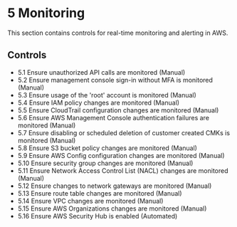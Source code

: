 # 5 Monitoring

This section contains controls for real-time monitoring and alerting in AWS.

## Controls

- 5.1 Ensure unauthorized API calls are monitored (Manual)
- 5.2 Ensure management console sign-in without MFA is monitored (Manual)
- 5.3 Ensure usage of the 'root' account is monitored (Manual)
- 5.4 Ensure IAM policy changes are monitored (Manual)
- 5.5 Ensure CloudTrail configuration changes are monitored (Manual)
- 5.6 Ensure AWS Management Console authentication failures are monitored (Manual)
- 5.7 Ensure disabling or scheduled deletion of customer created CMKs is monitored (Manual)
- 5.8 Ensure S3 bucket policy changes are monitored (Manual)
- 5.9 Ensure AWS Config configuration changes are monitored (Manual)
- 5.10 Ensure security group changes are monitored (Manual)
- 5.11 Ensure Network Access Control List (NACL) changes are monitored (Manual)
- 5.12 Ensure changes to network gateways are monitored (Manual)
- 5.13 Ensure route table changes are monitored (Manual)
- 5.14 Ensure VPC changes are monitored (Manual)
- 5.15 Ensure AWS Organizations changes are monitored (Manual)
- 5.16 Ensure AWS Security Hub is enabled (Automated)
